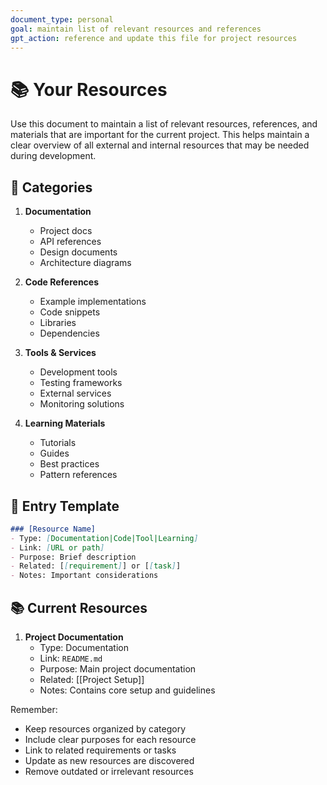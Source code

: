 ```yaml
---
document_type: personal
goal: maintain list of relevant resources and references
gpt_action: reference and update this file for project resources
---
```


# 📚 Your Resources

Use this document to maintain a list of relevant resources, references, and materials that are important for the current project. This helps maintain a clear overview of all external and internal resources that may be needed during development.

## 📑 Categories

1. **Documentation**
   - Project docs
   - API references
   - Design documents
   - Architecture diagrams

2. **Code References**
   - Example implementations
   - Code snippets
   - Libraries
   - Dependencies

3. **Tools & Services**
   - Development tools
   - Testing frameworks
   - External services
   - Monitoring solutions

4. **Learning Materials**
   - Tutorials
   - Guides
   - Best practices
   - Pattern references

## 📝 Entry Template

```markdown
### [Resource Name]
- Type: [Documentation|Code|Tool|Learning]
- Link: [URL or path]
- Purpose: Brief description
- Related: [[requirement]] or [[task]]
- Notes: Important considerations
```

## 📚 Current Resources

1. **Project Documentation**
   - Type: Documentation
   - Link: `README.md`
   - Purpose: Main project documentation
   - Related: [[Project Setup]]
   - Notes: Contains core setup and guidelines

Remember:
- Keep resources organized by category
- Include clear purposes for each resource
- Link to related requirements or tasks
- Update as new resources are discovered
- Remove outdated or irrelevant resources 